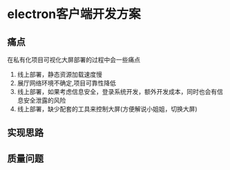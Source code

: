 # electron客户端开发方案

## 痛点

在私有化项目可视化大屏部署的过程中会一些痛点

1. 线上部署，静态资源加载速度慢
2. 展厅网络环境不确定,项目可靠性降低
3. 线上部署，如果考虑信息安全，登录系统开发，额外开发成本，同时也会有信息安全泄露的风险
4. 线上部署，缺少配套的工具来控制大屏(方便解说小姐姐，切换大屏)

## 实现思路





## 质量问题
